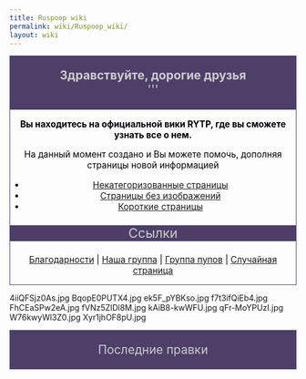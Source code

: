 ```yaml
---
title: Ruspoop wiki
permalink: wiki/Ruspoop_wiki/
layout: wiki
---
```


<mainpage-leftcolumn-start/>

<div style="border:1px solid #4d3f68; background:#4d3f68; text-align:center; font-size:150%; color:#cccccc">

**Здравствуйте, дорогие друзья**  
'''

</div>
<div style="border:1px solid #4d3f68; background:#сссссс; text-align:center; font-size:110%; color:#000000">

**Вы находитесь на официальной вики RYTP, где вы сможете узнать все о
нем.**

На данный момент создано [](Служебная:Allpages "wikilink") и Вы можете
помочь, дополняя страницы новой информацией

-   [Некатегоризованные
    страницы](http://ru.ruspoop.wikia.com/wiki/Служебная:UncategorizedPages)
-   [Страницы без
    изображений](http://ru.ruspoop.wikia.com/wiki/Служебная:Withoutimages)
-   [Короткие
    страницы](http://ru.ruspoop.wikia.com/wiki/Служебная:ShortPages)

<div style="border:0px solid #4d3f68; background:#4d3f68; text-align:center; font-size:150%; color:#cccccc">

Ссылки

</div>

[Благодарности](Благодарности "wikilink") \| [Наша
группа](https://vk.com/ruspoopwiki) \| [Группа
пупов](https://vk.com/russianpoop) \| [Случайная
страница](http://ru.ruspoop.wikia.com/wiki/Служебная:Random)

</div>

4iiQFSjz0As.jpg BqopE0PUTX4.jpg ek5F_pYBKso.jpg f7t3ifQiEb4.jpg
FhCEaSPw2eA.jpg fVNz5ZlDl8M.jpg kAiB8-kwWFU.jpg qFr-MoYPUzI.jpg
W76kwyWl3Z0.jpg Xyr1jhOF8pU.jpg

<mainpage-endcolumn/> <mainpage-rightcolumn-start/>

<div style="border:1px solid #4d3f68; background:#4d3f68; text-align:center; font-size:150%; color:#cccccc">

Последние правки

</div>

<activityfeed size="15" shortlist="true"></activityfeed>

